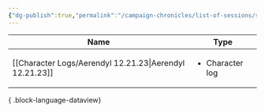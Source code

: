 ```yaml
---
{"dg-publish":true,"permalink":"/campaign-chronicles/list-of-sessions/session-10/","hideInGraph":true,"tags":["Event"]}
---
```



| Name                                                       | Type                            |
| ---------------------------------------------------------- | ------------------------------- |
| [[Character Logs/Aerendyl 12.21.23\|Aerendyl 12.21.23]] | <ul><li>Character log</li></ul> |

{ .block-language-dataview}